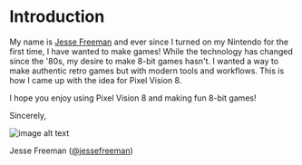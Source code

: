 # Introduction

My name is [Jesse Freeman](http://twitter.com/jessefreeman) and ever since I turned on my Nintendo for the first time, I have wanted to make games! While the technology has changed since the '80s, my desire to make 8-bit games hasn't. I wanted a way to make authentic retro games but with modern tools and workflows. This is how I came up with the idea for Pixel Vision 8.

I hope you enjoy using Pixel Vision 8 and making fun 8-bit games!

Sincerely,

![image alt text](images/Introduction_image_0.png)

Jesse Freeman ([@jessefreeman](http://twitter.com/jessefreeman))

